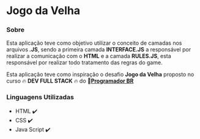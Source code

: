 # Jogo da Velha



<h3 align="left">Sobre</h3>
<p>Esta aplicação teve como objetivo utilizar o conceito de camadas nos arquivos<b> .JS</b>, sendo a primeira camada <b>INTERFACE.JS</b> a responsável por realizar a comunicação com o <b>HTML</b> e a camada <b>RULES.JS</b>, esta responsável por realizar todo tratamento das regras do game.</p>
<p>Esta aplicação teve como inspiração o desafio <b>Jogo da Velha</b> proposto no curso 🔥 <b>DEV FULL STACK</b> 🔥 do 🎥<a href="https://programadorbr.com/"><b>Programador BR</b></a></p>
 
<h3 align="left">Linguagens Utilizadas</h3>
<ul>
  <li> HTML ✔️ </li>
  <li> CSS ✔️ </li>
  <li> Java Script ✔️ </li>
</ul>

